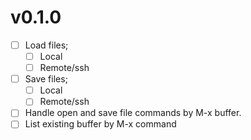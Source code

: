 # v0.1.0

- [ ] Load files;
    - [ ] Local
    - [ ] Remote/ssh
- [ ] Save files;
    - [ ] Local
    - [ ] Remote/ssh
- [ ] Handle open and save file commands by M-x buffer.
- [ ] List existing buffer by M-x command